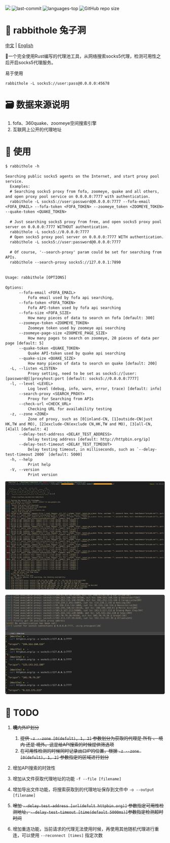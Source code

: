 

<img src="https://img.shields.io/badge/rabbithole-%F0%9F%A6%80%20rust-blueviolet" />  <img src="https://img.shields.io/github/last-commit/abelche/rabbithole" alt="last-commit" />  <img src="https://img.shields.io/github/languages/top/abelche/rabbithole?color=yellow" alt="languages-top" />  <img alt="GitHub repo size" src="https://img.shields.io/github/languages/code-size/abelche/rabbithole?color=green">

# 🦀 rabbithole 兔子洞

[中文](./Readme.md)  |  [English](./Readme_en.md)



🦀一个完全使用Rust编写的代理池工具，从网络搜索socks5代理，检测可用性之后开启socks5代理服务。



易于使用

```shell
rabbithole -L socks5://user:pass@0.0.0.0:45678
```



# 🗃 数据来源说明

1. fofa、360quake、zoomeye空间搜索引擎
2. 互联网上公开的代理地址



# 🌟 使用

```
$ rabbithole -h

Searching public socks5 agents on the Internet, and start proxy pool service.
  Examples:
  # Searching socks5 proxy from fofa, zoomeye, quake and all others, and open proxy pool service on 0.0.0.0:7777 with authentication.
  rabbithole -L socks5://user:password@0.0.0.0:7777 --fofa-email <FOFA_EMAIL> --fofa-token <FOFA_TOKEN> --zoomeye_token <ZOOMEYE_TOKEN> --quake-token <QUAKE_TOKEN>

  # Just searching socks5 proxy from free, and open socks5 proxy pool server on 0.0.0.0:7777 WITHOUT authentication.
  rabbithole -L socks5://0.0.0.0:7777
  # Open socks5 proxy pool server on 0.0.0.0:7777 WITH authentication.
  rabbithole -L socks5://user:password@0.0.0.0:7777

  # Of course, '--search-proxy' param could be set for searching from APIs.
  rabbithole --search-proxy socks5://127.0.0.1:7890


Usage: rabbithole [OPTIONS]

Options:
      --fofa-email <FOFA_EMAIL>
          Fofa email used by fofa api searching,
      --fofa-token <FOFA_TOKEN>
          Fofa API-token used by fofa api searching
      --fofa-size <FOFA_SIZE>
          How many pieces of data to search on fofa [default: 300]
      --zoomeye-token <ZOOMEYE_TOKEN>
          Zoomeye token used by zoomeye api searching
      --zoomeye-page-size <ZOOMEYE_PAGE_SIZE>
          How many pages to search on zoomeye, 20 pieces of data per page [default: 5]
      --quake-token <QUAKE_TOKEN>
          Quake API-token used by quake api searching
      --quake-size <QUAKE_SIZE>
          How many pieces of data to search on quake [default: 200]
  -L, --listen <LISTEN>
          Proxy setting, need to be set as socks5://[user:[password@]]proxyhost:port [default: socks5://0.0.0.0:7777]
  -l, --level <LEVEL>
          Log level (debug, info, warn, error, trace) [default: info]
      --search-proxy <SEARCH_PROXY>
          Proxy for Searching from APIs
      --check-url <CHECK_URL>
          Checking URL for availability testing
  -z, --zone <ZONE>
          Zone of proxy, such as [0]inland-CN, [1]outside-CN(just HK,TW and MO), [2]exclude-CN(exclude CN,HK,TW and MO), [3]all-CN, [4]all [default: 4]
      --delay-test-address <DELAY_TEST_ADDRESS>
          Delay testing address [default: http://httpbin.org/ip]
      --delay-test-timeout <DELAY_TEST_TIMEOUT>
          Delay testing timeout, in milliseconds, such as `--delay-test-timeout 2000` [default: 5000]
  -h, --help
          Print help
  -V, --version
          Print version
```



![image-20230320143950045](resource/image-20230320143950045.png)



![image-20230320144206346](resource/image-20230320144206346.png)




# 🔨 TODO

1. ~~**境**内外IP划分~~
    1) ~~提供 `-z --zone [0(defult), 1, 2]` 参数划分为获取的代理是 所有 、 境内 还是 境外。这是给API搜索的时候提供筛选项~~
    2) ~~在可用性检测的时候同时记录出口IP的位置，根据 `-z --zone [0(defult), 1, 2]` 参数指定的区域进行划分~~

2. 增加API搜索的时效性

3. 增加从文件获取代理地址的功能 `-f --file [filename]`

4. 增加导出文件功能，将搜索获取到的代理地址保存到文件中 `-o --output [filename]`

5. ~~增加 `--delay-test-address [url(defult httpbin.org)]` 参数指定可用性检测地址，`--delay-test-timeout [time(default 5000ms)]`参数指定检测超时时间~~

6. 增加重连功能，当前请求的代理无法使用时候，再使用其他随机代理进行重连，可以使用 `--reconnect [times]` 指定次数

